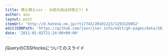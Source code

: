 ```yaml
---
title: 萌え萌えcss - お前の血は何色だ!! 4
author: azu
layout: post
itemUrl: 'http://d.hatena.ne.jp/rti7743/20101223/1293128052'
editJSONPath: 'https://github.com/jser/jser.info/edit/gh-pages/data/2011/01/index.json'
date: '2011-01-02T21:24:00+00:00'
---
```

jQueryのCSSHocksについてのスライド
